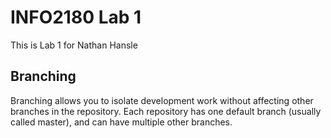 #   INFO2180 Lab 1
This is Lab 1 for Nathan Hansle

## Branching
Branching allows you to isolate development work without affecting other branches in the repository. Each repository has one default branch (usually called master), and can have multiple other branches.